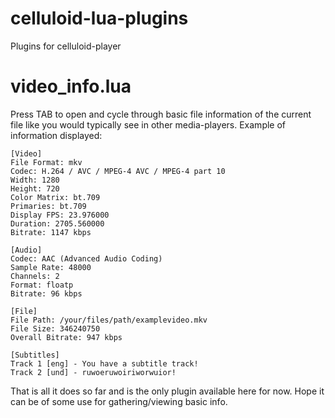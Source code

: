 # celluloid-lua-plugins
Plugins for celluloid-player

# video_info.lua
Press TAB to open and cycle through basic file information of the current file like you would typically see in other media-players.
Example of information displayed:
```
[Video]
File Format: mkv
Codec: H.264 / AVC / MPEG-4 AVC / MPEG-4 part 10
Width: 1280
Height: 720
Color Matrix: bt.709
Primaries: bt.709
Display FPS: 23.976000
Duration: 2705.560000
Bitrate: 1147 kbps
```
```
[Audio]
Codec: AAC (Advanced Audio Coding)
Sample Rate: 48000
Channels: 2
Format: floatp
Bitrate: 96 kbps
```
```
[File]
File Path: /your/files/path/examplevideo.mkv
File Size: 346240750
Overall Bitrate: 947 kbps
```
```
[Subtitles]
Track 1 [eng] - You have a subtitle track!
Track 2 [und] - ruwoeruwoiriworwuior!
```

That is all it does so far and is the only plugin available here for now. Hope it can be of some use for gathering/viewing basic info.



